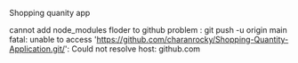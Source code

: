 Shopping quanity app 

cannot add node_modules floder to github problem : git push -u origin main
fatal: unable to access 'https://github.com/charanrocky/Shopping-Quantity-Application.git/': Could not resolve host: github.com

